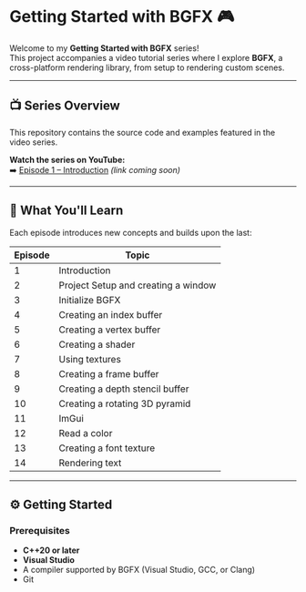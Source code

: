 # Getting Started with BGFX 🎮

Welcome to my **Getting Started with BGFX** series!  
This project accompanies a video tutorial series where I explore **BGFX**, a cross-platform rendering library, from setup to rendering custom scenes.

---

## 📺 Series Overview

This repository contains the source code and examples featured in the video series.

**Watch the series on YouTube:**  
➡️ [Episode 1 – Introduction]([https://youtube.com/](https://youtu.be/mL4_pjSTMnk)) *(link coming soon)*

---

## 🧩 What You'll Learn

Each episode introduces new concepts and builds upon the last:


| Episode | Topic |
|----------|-------|
| 1 | Introduction |
| 2 | Project Setup and creating a window |
| 3 | Initialize BGFX |
| 4 | Creating an index buffer |
| 5 | Creating a vertex buffer |
| 6 | Creating a shader |
| 7 | Using textures |
| 8 | Creating a frame buffer |
| 9 | Creating a depth stencil buffer |
| 10 | Creating a rotating 3D pyramid |
| 11 | ImGui |
| 12 | Read a color |
| 13 | Creating a font texture |
| 14 | Rendering text |

---

## ⚙️ Getting Started

### Prerequisites
- **C++20 or later**
- **Visual Studio**
- A compiler supported by BGFX (Visual Studio, GCC, or Clang)
- Git

